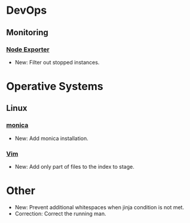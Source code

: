 # DevOps

## Monitoring

### [Node Exporter](node_exporter.md)

* New: Filter out stopped instances.

# Operative Systems

## Linux

### [monica](monica.md)

* New: Add monica installation.

### [Vim](vim.md)

* New: Add only part of files to the index to stage.

# Other

* New: Prevent additional whitespaces when jinja condition is not met.
* Correction: Correct the running man.
